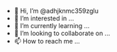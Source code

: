 - 👋 Hi, I’m @adhjknmc359zglu
- 👀 I’m interested in ...
- 🌱 I’m currently learning ...
- 💞️ I’m looking to collaborate on ...
- 📫 How to reach me ...

<!---
adhjknmc359zglu/adhjknmc359zglu is a ✨ special ✨ repository because its `README.md` (this file) appears on your GitHub profile.
You can click the Preview link to take a look at your changes.
--->
